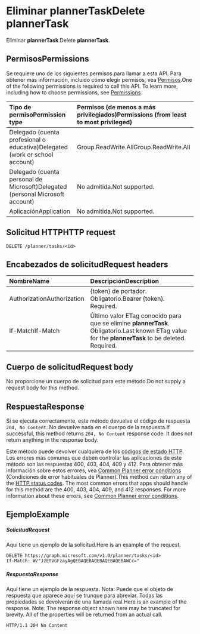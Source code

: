 # <a name="delete-plannertask"></a><span data-ttu-id="23c28-101">Eliminar plannerTask</span><span class="sxs-lookup"><span data-stu-id="23c28-101">Delete plannerTask</span></span>

<span data-ttu-id="23c28-102">Eliminar **plannerTask**.</span><span class="sxs-lookup"><span data-stu-id="23c28-102">Delete **plannerTask**.</span></span>
## <a name="permissions"></a><span data-ttu-id="23c28-103">Permisos</span><span class="sxs-lookup"><span data-stu-id="23c28-103">Permissions</span></span>
<span data-ttu-id="23c28-p101">Se requiere uno de los siguientes permisos para llamar a esta API. Para obtener más información, incluido cómo elegir permisos, vea [Permisos](../../../concepts/permissions_reference.md).</span><span class="sxs-lookup"><span data-stu-id="23c28-p101">One of the following permissions is required to call this API. To learn more, including how to choose permissions, see [Permissions](../../../concepts/permissions_reference.md).</span></span>

|<span data-ttu-id="23c28-106">Tipo de permiso</span><span class="sxs-lookup"><span data-stu-id="23c28-106">Permission type</span></span>      | <span data-ttu-id="23c28-107">Permisos (de menos a más privilegiados)</span><span class="sxs-lookup"><span data-stu-id="23c28-107">Permissions (from least to most privileged)</span></span>              |
|:--------------------|:---------------------------------------------------------|
|<span data-ttu-id="23c28-108">Delegado (cuenta profesional o educativa)</span><span class="sxs-lookup"><span data-stu-id="23c28-108">Delegated (work or school account)</span></span> | <span data-ttu-id="23c28-109">Group.ReadWrite.All</span><span class="sxs-lookup"><span data-stu-id="23c28-109">Group.ReadWrite.All</span></span>    |
|<span data-ttu-id="23c28-110">Delegado (cuenta personal de Microsoft)</span><span class="sxs-lookup"><span data-stu-id="23c28-110">Delegated (personal Microsoft account)</span></span> | <span data-ttu-id="23c28-111">No admitida.</span><span class="sxs-lookup"><span data-stu-id="23c28-111">Not supported.</span></span>    |
|<span data-ttu-id="23c28-112">Aplicación</span><span class="sxs-lookup"><span data-stu-id="23c28-112">Application</span></span> | <span data-ttu-id="23c28-113">No admitida.</span><span class="sxs-lookup"><span data-stu-id="23c28-113">Not supported.</span></span> |

## <a name="http-request"></a><span data-ttu-id="23c28-114">Solicitud HTTP</span><span class="sxs-lookup"><span data-stu-id="23c28-114">HTTP request</span></span>
<!-- { "blockType": "ignored" } -->
```http
DELETE /planner/tasks/<id>
```
## <a name="request-headers"></a><span data-ttu-id="23c28-115">Encabezados de solicitud</span><span class="sxs-lookup"><span data-stu-id="23c28-115">Request headers</span></span>
| <span data-ttu-id="23c28-116">Nombre</span><span class="sxs-lookup"><span data-stu-id="23c28-116">Name</span></span>       | <span data-ttu-id="23c28-117">Descripción</span><span class="sxs-lookup"><span data-stu-id="23c28-117">Description</span></span>|
|:---------------|:----------|
| <span data-ttu-id="23c28-118">Authorization</span><span class="sxs-lookup"><span data-stu-id="23c28-118">Authorization</span></span>  | <span data-ttu-id="23c28-p102">{token} de portador. Obligatorio.</span><span class="sxs-lookup"><span data-stu-id="23c28-p102">Bearer {token}. Required.</span></span> |
| <span data-ttu-id="23c28-121">If-Match</span><span class="sxs-lookup"><span data-stu-id="23c28-121">If-Match</span></span>  | <span data-ttu-id="23c28-p103">Último valor ETag conocido para que se elimine **plannerTask**. Obligatorio.</span><span class="sxs-lookup"><span data-stu-id="23c28-p103">Last known ETag value for the **plannerTask** to be deleted. Required.</span></span>|

## <a name="request-body"></a><span data-ttu-id="23c28-124">Cuerpo de solicitud</span><span class="sxs-lookup"><span data-stu-id="23c28-124">Request body</span></span>
<span data-ttu-id="23c28-125">No proporcione un cuerpo de solicitud para este método.</span><span class="sxs-lookup"><span data-stu-id="23c28-125">Do not supply a request body for this method.</span></span>

## <a name="response"></a><span data-ttu-id="23c28-126">Respuesta</span><span class="sxs-lookup"><span data-stu-id="23c28-126">Response</span></span>

<span data-ttu-id="23c28-p104">Si se ejecuta correctamente, este método devuelve el código de respuesta `204, No Content`. No devuelve nada en el cuerpo de la respuesta.</span><span class="sxs-lookup"><span data-stu-id="23c28-p104">If successful, this method returns `204, No Content` response code. It does not return anything in the response body.</span></span>

<span data-ttu-id="23c28-p105">Este método puede devolver cualquiera de los [códigos de estado HTTP](../../../concepts/errors.md). Los errores más comunes que deben controlar las aplicaciones de este método son las respuestas 400, 403, 404, 409 y 412. Para obtener más información sobre estos errores, vea [Common Planner error conditions](../resources/planner_overview.md#common-planner-error-conditions) (Condiciones de error habituales de Planner).</span><span class="sxs-lookup"><span data-stu-id="23c28-p105">This method can return any of the [HTTP status codes](../../../concepts/errors.md). The most common errors that apps should handle for this method are the 400, 403, 404, 409, and 412 responses. For more information about these errors, see [Common Planner error conditions](../resources/planner_overview.md#common-planner-error-conditions).</span></span>

## <a name="example"></a><span data-ttu-id="23c28-132">Ejemplo</span><span class="sxs-lookup"><span data-stu-id="23c28-132">Example</span></span>
##### <a name="request"></a><span data-ttu-id="23c28-133">Solicitud</span><span class="sxs-lookup"><span data-stu-id="23c28-133">Request</span></span>
<span data-ttu-id="23c28-134">Aquí tiene un ejemplo de la solicitud.</span><span class="sxs-lookup"><span data-stu-id="23c28-134">Here is an example of the request.</span></span>
<!-- {
  "blockType": "request",
  "name": "delete_plannertask"
}-->
```http
DELETE https://graph.microsoft.com/v1.0/planner/tasks/<id>
If-Match: W/"JzEtVGFzayAgQEBAQEBAQEBAQEBAQEBAWCc="
```
##### <a name="response"></a><span data-ttu-id="23c28-135">Respuesta</span><span class="sxs-lookup"><span data-stu-id="23c28-135">Response</span></span>
<span data-ttu-id="23c28-p106">Aquí tiene un ejemplo de la respuesta. Nota: Puede que el objeto de respuesta que aparece aquí se trunque para abreviar. Todas las propiedades se devolverán de una llamada real.</span><span class="sxs-lookup"><span data-stu-id="23c28-p106">Here is an example of the response. Note: The response object shown here may be truncated for brevity. All of the properties will be returned from an actual call.</span></span>
<!-- {
  "blockType": "response",
  "truncated": true
} -->
```http
HTTP/1.1 204 No Content
```

<!-- uuid: 8fcb5dbc-d5aa-4681-8e31-b001d5168d79
2015-10-25 14:57:30 UTC -->
<!-- {
  "type": "#page.annotation",
  "description": "Delete plannerTask",
  "keywords": "",
  "section": "documentation",
  "tocPath": ""
}-->